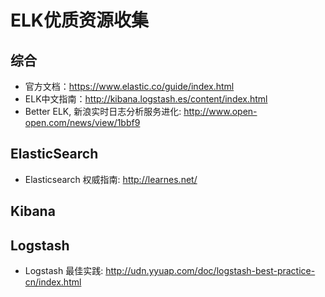 # ELK优质资源收集

## 综合

- 官方文档：https://www.elastic.co/guide/index.html
- ELK中文指南：http://kibana.logstash.es/content/index.html
- Better ELK, 新浪实时日志分析服务进化: http://www.open-open.com/news/view/1bbf9

## ElasticSearch

- Elasticsearch 权威指南: http://learnes.net/


## Kibana

## Logstash

- Logstash 最佳实践: http://udn.yyuap.com/doc/logstash-best-practice-cn/index.html

